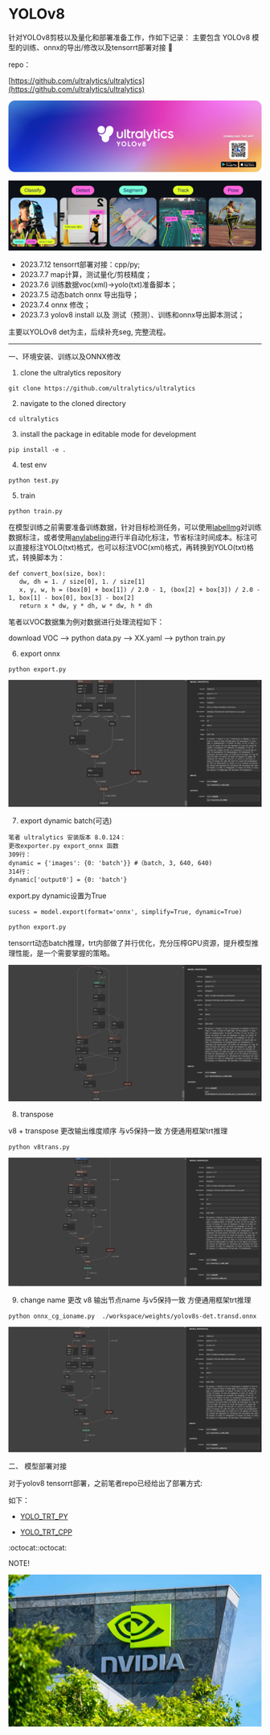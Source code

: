# YOLOv8

针对YOLOv8剪枝以及量化和部署准备工作，作如下记录：
主要包含 YOLOv8 模型的训练、onnx的导出/修改以及tensorrt部署对接 🏁

repo：

[https://github.com/ultralytics/ultralytics](https://github.com/ultralytics/ultralytics)

![img](images/banner-yolov8.png)

![img](images/yolo_task.png)

- 2023.7.12  tensorrt部署对接：cpp/py;
- 2023.7.7   map计算，测试量化/剪枝精度；
- 2023.7.6   训练数据voc(xml)->yolo(txt)准备脚本；
- 2023.7.5   动态batch onnx 导出指导；
- 2023.7.4   onnx 修改；
- 2023.7.3   yolov8 install 以及 测试（预测）、训练和onnx导出脚本测试；

主要以YOLOv8 det为主，后续补充seg, 完整流程。

---

一、环境安装、训练以及ONNX修改

1. clone the ultralytics repository

```
git clone https://github.com/ultralytics/ultralytics
```

2. navigate to the cloned directory

```
cd ultralytics
```

3. install the package in editable mode for development

```
pip install -e .
```

4. test env

```
python test.py
```

5. train

```
python train.py
```

在模型训练之前需要准备训练数据，针对目标检测任务，可以使用[labelImg](https://github.com/heartexlabs/labelImg)对训练数据标注，或者使用[anylabeling](https://github.com/vietanhdev/anylabeling)进行半自动化标注，节省标注时间成本。标注可以直接标注YOLO(txt)格式，也可以标注VOC(xml)格式，再转换到YOLO(txt)格式，转换脚本为：

```
def convert_box(size, box):
   dw, dh = 1. / size[0], 1. / size[1]
   x, y, w, h = (box[0] + box[1]) / 2.0 - 1, (box[2] + box[3]) / 2.0 - 1, box[1] - box[0], box[3] - box[2]
   return x * dw, y * dh, w * dw, h * dh
```
笔者以VOC数据集为例对数据进行处理流程如下：

download VOC --> python data.py --> XX.yaml --> python train.py

6. export onnx

```
python export.py
```

![](images/yolov8s_det_onnx.png)

7. export dynamic batch(可选)

```
笔者 ultralytics 安装版本 8.0.124：
更改exporter.py export_onnx 函数
309行：
dynamic = {'images': {0: 'batch'}} #（batch, 3, 640, 640)
314行：
dynamic['output0'] = {0: 'batch'}
```

export.py dynamic设置为True
```
sucess = model.export(format='onnx', simplify=True, dynamic=True)
```
```
python export.py
```

tensorrt动态batch推理，trt内部做了并行优化，充分压榨GPU资源，提升模型推理性能，是一个需要掌握的策略。

![](./images/v8s_mbatch.png)


8. transpose

v8 + transpose 更改输出维度顺序 与v5保持一致 方便通用框架trt推理

```
python v8trans.py
```

![](images/yolov8s_det_trans_onnx.png)

9. change name
   更改 v8 输出节点name 与v5保持一致 方便通用框架trt推理

```
python onnx_cg_ioname.py  ./workspace/weights/yolov8s-det.transd.onnx 
```

![](images/io_cg.jpg)

二、 模型部署对接

对于yolov8 tensorrt部署，之前笔者repo已经给出了部署方式:

如下： 

* [YOLO_TRT_PY](https://github.com/cvdong/YOLO_TRT_PY)

* [YOLO_TRT_CPP](https://github.com/cvdong/YOLO_TRT_SIM)

:octocat::octocat:

NOTE!

![](./images/Nvidia.jpg)

